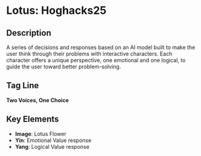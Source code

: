 # Lotus: Hoghacks25

## Description
A series of decisions and responses based on an AI model built to make the user think through their problems with interactive characters. Each character offers a unique perspective, one emotional and one logical, to guide the user toward better problem-solving.

## Tag Line
**Two Voices, One Choice**

## Key Elements
- **Image**: Lotus Flower
- **Yin**: Emotional Value response
- **Yang**: Logical Value response

